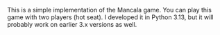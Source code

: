 This is a simple implementation of the Mancala game. 
You can play this game with two players (hot seat).
I developed it in Python 3.13, but it will probably work on earlier 3.x versions as well.
